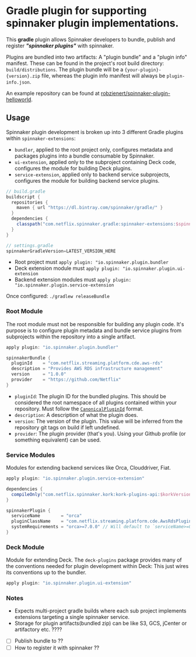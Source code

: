 # Gradle plugin for supporting spinnaker plugin implementations.

This **gradle** plugin allows Spinnaker developers to bundle, publish and register **_"spinnaker plugins"_** with spinnaker.

Plugins are bundled into two artifacts: A "plugin bundle" and a "plugin info" manifest. These can be found in the project's
root build directory: `build/distributions`. The plugin bundle will be a `{your-plugin}-{version}.zip` file, whereas the
plugin info manifest will always be `plugin-info.json`.

An example repository can be found at [robzienert/spinnaker-plugin-helloworld](https://github.com/robzienert/spinnaker-plugin-helloworld).

## Usage

Spinnaker plugin development is broken up into 3 different Gradle plugins within `spinnaker-extensions`:

* `bundler`, applied to the root project only, configures metadata and packages plugins into a bundle consumable by Spinnaker.
* `ui-extension`, applied only to the subproject containing Deck code, configures the module for building Deck plugins.
* `service-extension`, applied only to backend service subprojects, configures the module for building backend service plugins.

```groovy
// build.gradle
buildscript {
  repositories {
    maven { url "https://dl.bintray.com/spinnaker/gradle/" }
  }
  dependencies {
    classpath("com.netflix.spinnaker.gradle:spinnaker-extensions:$spinnakerGradleVersion")
  }
}

// settings.gradle
spinnakerGradleVersion=LATEST_VERSION_HERE
```

* Root project must `apply plugin: "io.spinnaker.plugin.bundler`
* Deck extension module must `apply plugin: "io.spinnaker.plugin.ui-extension`
* Backend extension modules must `apply plugin: "io.spinnaker.plugin.service-extension`

Once configured: `./gradlew releaseBundle`

### Root Module

The root module must not be responsible for building any plugin code.
It's purpose is to configure plugin metadata and bundle service plugins from subprojects within the repository into a single artifact.

```groovy
apply plugin: "io.spinnaker.plugin.bundler"

spinnakerBundle {
  pluginId    = "com.netflix.streaming.platform.cde.aws-rds"
  description = "Provides AWS RDS infrastructure management"
  version     = "1.0.0"
  provider    = "https://github.com/Netflix"
}
```

* `pluginId`: The plugin ID for the bundled plugins.
This should be considered the root namespace of all plugins contained within your repository.
Must follow the [`CanonicalPluginId`](https://github.com/spinnaker/kork/blob/master/kork-plugins/src/main/kotlin/com/netflix/spinnaker/kork/plugins/CanonicalPluginId.kt) format.
* `description`: A description of what the plugin does.
* `version`: The version of the plugin. This value will be inferred from the repository git tags on build if left undefined.
* `provider`: The plugin provider (that's you). Using your Github profile (or something equivalent) can be used.

### Service Modules

Modules for extending backend services like Orca, Clouddriver, Fiat.

```groovy
apply plugin: "io.spinnaker.plugin.service-extension"

dependencies {
  compileOnly("com.netflix.spinnaker.kork:kork-plugins-api:$korkVersion")
}

spinnakerPlugin {
  serviceName        = "orca"
  pluginClassName    = "com.netflix.streaming.platform.cde.AwsRdsPlugin"
  systemRequirements = "orca>=7.0.0" // Will default to `serviceName>=0.0.0` if undefined
}
```

### Deck Module

Module for extending Deck.
The `deck-plugins` package provides many of the conventions needed for plugin development within Deck: This just wires its conventions up to the bundler.

```groovy
apply plugin: "io.spinnaker.plugin.ui-extension"
```

### Notes

* Expects multi-project gradle builds where each sub project implements extensions targeting a single spinnaker service.
* Storage for plugin artifacts(bundled zip) can be like S3, GCS, jCenter or artifactory etc. ????

- [ ] Publish bundle to ??
- [ ] How to register it with spinnaker ??
